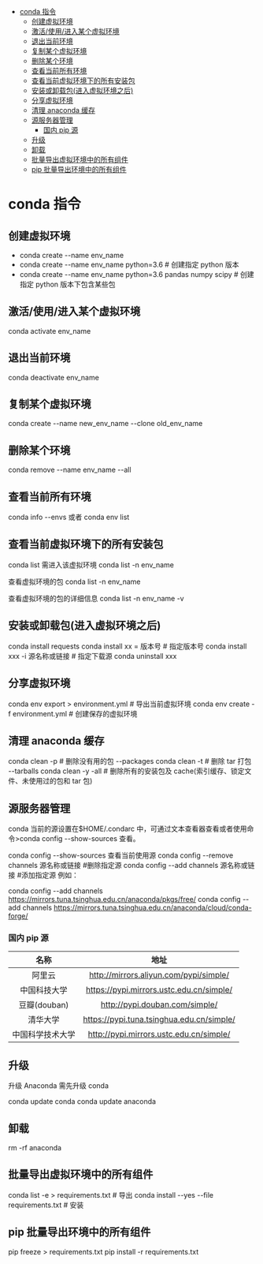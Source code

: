 <!-- @import "[TOC]" {cmd="toc" depthFrom=1 depthTo=6 orderedList=false} -->

<!-- code_chunk_output -->

- [conda 指令](#conda指令)
  - [创建虚拟环境](#创建虚拟环境)
  - [激活/使用/进入某个虚拟环境](#激活使用进入某个虚拟环境)
  - [退出当前环境](#退出当前环境)
  - [复制某个虚拟环境](#复制某个虚拟环境)
  - [删除某个环境](#删除某个环境)
  - [查看当前所有环境](#查看当前所有环境)
  - [查看当前虚拟环境下的所有安装包](#查看当前虚拟环境下的所有安装包)
  - [安装或卸载包(进入虚拟环境之后)](#安装或卸载包进入虚拟环境之后)
  - [分享虚拟环境](#分享虚拟环境)
  - [清理 anaconda 缓存](#清理anaconda缓存)
  - [源服务器管理](#源服务器管理)
    - [国内 pip 源](#国内pip源)
  - [升级](#升级)
  - [卸载](#卸载)
  - [批量导出虚拟环境中的所有组件](#批量导出虚拟环境中的所有组件)
  - [pip 批量导出环境中的所有组件](#pip批量导出环境中的所有组件)

<!-- /code_chunk_output -->

# conda 指令

## 创建虚拟环境

- conda create --name env_name
- conda create --name env_name python=3.6 # 创建指定 python 版本
- conda create --name env_name python=3.6 pandas numpy scipy # 创建指定 python 版本下包含某些包

## 激活/使用/进入某个虚拟环境

conda activate env_name

## 退出当前环境

conda deactivate env_name

## 复制某个虚拟环境

conda create --name new_env_name --clone old_env_name

## 删除某个环境

conda remove --name env_name --all

## 查看当前所有环境

conda info --envs 或者 conda env list

## 查看当前虚拟环境下的所有安装包

conda list 需进入该虚拟环境
conda list -n env_name

查看虚拟环境的包
conda list -n env_name

查看虚拟环境的包的详细信息
conda list -n env_name -v

## 安装或卸载包(进入虚拟环境之后)

conda install   requests
conda install   xx = 版本号 # 指定版本号
conda install   xxx -i 源名称或链接 # 指定下载源
conda uninstall xxx

## 分享虚拟环境

conda env export > environment.yml # 导出当前虚拟环境
conda env create -f environment.yml # 创建保存的虚拟环境

## 清理 anaconda 缓存

conda clean -p # 删除没有用的包 --packages
conda clean -t # 删除 tar 打包 --tarballs
conda clean -y -all # 删除所有的安装包及 cache(索引缓存、锁定文件、未使用过的包和 tar 包)

## 源服务器管理

conda 当前的源设置在$HOME/.condarc 中，可通过文本查看器查看或者使用命令>conda config --show-sources 查看。

conda config --show-sources 查看当前使用源
conda config --remove channels 源名称或链接 #删除指定源
conda config --add channels 源名称或链接 #添加指定源
例如：

conda config --add channels https://mirrors.tuna.tsinghua.edu.cn/anaconda/pkgs/free/
conda config --add channels https://mirrors.tuna.tsinghua.edu.cn/anaconda/cloud/conda-forge/

### 国内 pip 源

|       名称       |                   地址                    |
| :--------------: | :---------------------------------------: |
|      阿里云      |  http://mirrors.aliyun.com/pypi/simple/   |
|   中国科技大学    | https://pypi.mirrors.ustc.edu.cn/simple/  |
|   豆瓣(douban)   |      http://pypi.douban.com/simple/       |
|     清华大学     | https://pypi.tuna.tsinghua.edu.cn/simple/ |
| 中国科学技术大学   |  http://pypi.mirrors.ustc.edu.cn/simple/  |

## 升级

升级 Anaconda 需先升级 conda

conda update conda
conda update anaconda

## 卸载

rm -rf anaconda

## 批量导出虚拟环境中的所有组件

conda list -e > requirements.txt # 导出
conda install --yes --file requirements.txt # 安装

## pip 批量导出环境中的所有组件

pip freeze > requirements.txt
pip install -r requirements.txt
